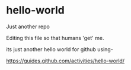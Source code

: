 # hello-world
Just another repo

Editing this file so that humans 'get' me.

its just another hello world for github using- 

https://guides.github.com/activities/hello-world/
